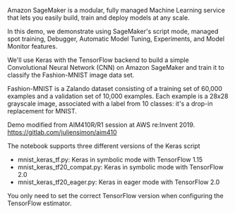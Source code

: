 Amazon SageMaker is a modular, fully managed Machine Learning service that lets you easily build, train and deploy models at any scale. 

In this demo, we demonstrate using SageMaker's script mode, managed spot training, Debugger, Automatic Model Tuning, Experiments, and Model Monitor features. 

We'll use Keras with the TensorFlow backend to build a simple Convolutional Neural Network (CNN) on Amazon SageMaker and train it to classify the Fashion-MNIST image data set. 

Fashion-MNIST is a Zalando dataset consisting of a training set of 60,000 examples and a validation set of 10,000 examples. Each example is a 28x28 grayscale image, associated with a label from 10 classes: it's a drop-in replacement for MNIST.

Demo modified from AIM410R/R1 session at AWS re:Invent 2019. https://gitlab.com/juliensimon/aim410

The notebook supports three different versions of the Keras script
* mnist_keras_tf.py: Keras in symbolic mode with TensorFlow 1.15
* mnist_keras_tf20_compat.py: Keras in symbolic mode with TensorFlow 2.0 
* mnist_keras_tf20_eager.py: Keras in eager mode with TensorFlow 2.0

You only need to set the correct TensorFlow version when configuring the TensorFlow estimator.
